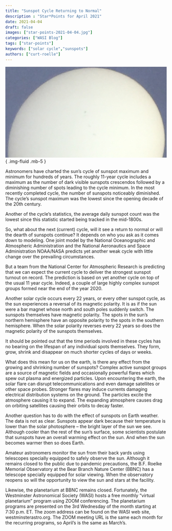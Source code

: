 ```yaml
---
title: "Sunspot Cycle Returning to Normal"
description : "Star*Points for April 2021"
date: 2021-04-04
draft: false
images: ["star-points-2021-04-04.jpg"]
categories: ["WASI Blog"]
tags: ["star-points"]
keywords: ["solar cycle","sunspots"]
authors: ["curt-roelle"]
---
```


![The Sun](star-points-2021-04-04.jpg)
{ .img-fluid .mb-5 }

Astronomers have charted the sun’s cycle of sunspot maximum and minimum for
hundreds of years. The roughly 11-year cycle includes a maximum as the number
of dark visible sunspots crescendos followed by a diminishing number of spots
leading to the cycle minimum. In the most recently completed cycle, the number
of sunspots noticeably diminished. The cycle’s sunspot maximum was the lowest
since the opening decade of the 20th century.

Another of the cycle’s statistics, the average daily sunspot count was the
lowest since this statistic started being tracked in the mid-1800s.

So, what about the next (current) cycle, will it see a return to normal or will
the dearth of sunspots continue?  It depends on who you ask as it comes down to
modeling. One joint model by the National Oceanographic and Atmospheric
Administration and the National Aeronautics and Space Administration NOAA/NASA
predicts yet another weak cycle with little change over the prevailing
circumstances.

But a team from the National Center for Atmospheric Research is predicting that
we can expect the current cycle to deliver the strongest sunspot turnout on
record. The prediction is based on yet another cycle on top of the usual 11
year cycle. Indeed, a couple of large highly complex sunspot groups formed near
the end of the year 2020.

Another solar cycle occurs every 22 years, or every other sunspot cycle, as the
sun experiences a reversal of its magnetic polarity.  It is as if the sun were
a bar magnet whose north and south poles suddenly switch.  The sunspots
themselves have magnetic polarity.  The spots in the sun’s northern hemisphere
have an opposite polarity to the spots in the southern hemisphere.  When the
solar polarity reverses every 22 years so does the magnetic polarity of the
sunspots themselves.  

It should be pointed out that the time periods involved in these cycles has no
bearing on the lifespan of any individual spots themselves.  They form, grow,
shrink and disappear on much shorter cycles of days or weeks.

What does this mean for us on the earth, is there any effect from the growing
and shrinking number of sunspots? Complex active sunspot groups are a source of
magnetic fields and occasionally powerful flares which spew out plasma and
energized particles.  Upon encountering the earth, the solar flare can disrupt
telecommunications and even damage satellites or other space probes. Stronger
flares may induce currents damaging electrical distribution systems on the
ground.  The particles excite the atmosphere causing it to expand. The
expanding atmosphere causes drag on orbiting satellites causing their orbits to
decay faster.

Another question has to do with the effect of sunspots on Earth weather.  The
data is not as clear.  Sunspots appear dark because their temperature is lower
than the solar photosphere – the bright layer of the sun we see.  Although
cooler than the rest of the sun’s surface, some scientists postulate that
sunspots have an overall warming effect on the sun.  And when the sun becomes
warmer then so does Earth.

Amateur astronomers monitor the sun from their back yards using telescopes
specially equipped to safely observe the sun.  Although it remains closed to
the public due to pandemic precautions, the B.F. Roelke Memorial Observatory at
the Bear Branch Nature Center (BBNC) has a telescope specially equipped for
solar viewing. When the observatory reopens so will the opportunity to view the
sun and stars at the facility.

Likewise, the planetarium at BBNC remains closed. Fortunately, the Westminster
Astronomical Society (WASI) hosts a free monthly “virtual planetarium” program
using ZOOM conferencing.  The planetarium programs are presented on the 3rd
Wednesday of the month starting at 7:30 p.m. ET.  The zoom address can be found
on the WASI web site, westminsterastro.org. The ZOOM meeting URL is the same
each month for the recurring programs, so April’s is the same as March’s.
